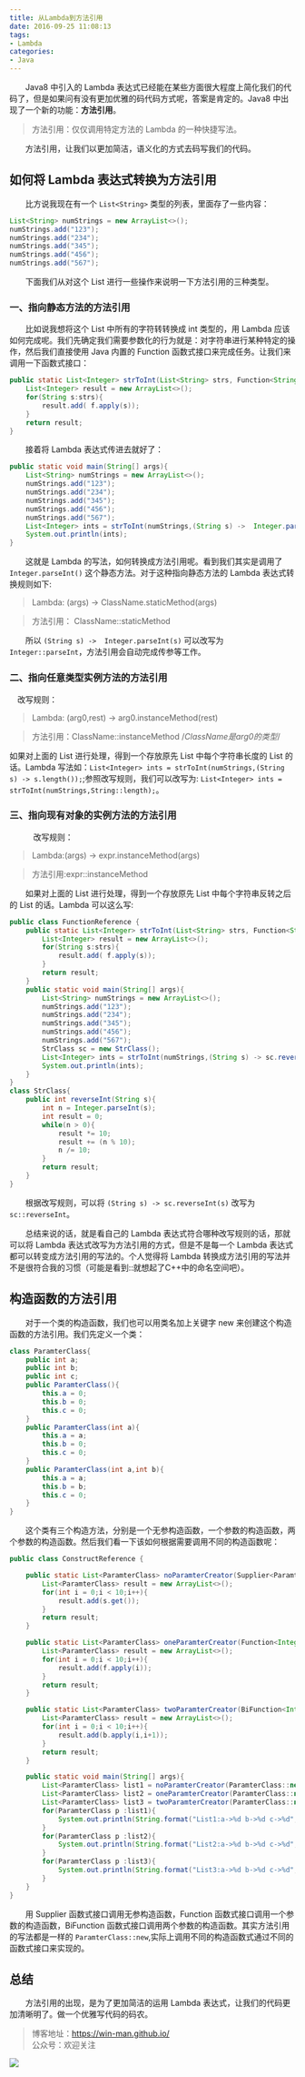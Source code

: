 ```yaml
---
title: 从Lambda到方法引用
date: 2016-09-25 11:08:13
tags:
- Lambda
categories:
- Java
---
```


　　Java8 中引入的 Lambda 表达式已经能在某些方面很大程度上简化我们的代码了，但是如果问有没有更加优雅的码代码方式呢，答案是肯定的。Java8 中出现了一个新的功能：**方法引用**。

> 方法引用：仅仅调用特定方法的 Lambda 的一种快捷写法。

　　方法引用，让我们以更加简洁，语义化的方式去码写我们的代码。

## 如何将 Lambda 表达式转换为方法引用

　　比方说我现在有一个 `List<String>` 类型的列表，里面存了一些内容：

``` java
List<String> numStrings = new ArrayList<>();
numStrings.add("123");
numStrings.add("234");
numStrings.add("345");
numStrings.add("456");
numStrings.add("567");
```

　　下面我们从对这个 List 进行一些操作来说明一下方法引用的三种类型。

### 一、指向**静态方法**的方法引用

　　比如说我想将这个 List 中所有的字符转转换成 int 类型的，用 Lambda 应该如何完成呢。我们先确定我们需要参数化的行为就是：对字符串进行某种特定的操作，然后我们直接使用 Java 内置的 Function 函数式接口来完成任务。让我们来调用一下函数式接口：

``` java
public static List<Integer> strToInt(List<String> strs, Function<String,Integer> f){
    List<Integer> result = new ArrayList<>();
    for(String s:strs){
        result.add( f.apply(s));
    }
    return result;
}
```

　　接着将 Lambda 表达式传进去就好了：

``` java
public static void main(String[] args){
    List<String> numStrings = new ArrayList<>();
    numStrings.add("123");
    numStrings.add("234");
    numStrings.add("345");
    numStrings.add("456");
    numStrings.add("567");
    List<Integer> ints = strToInt(numStrings,(String s) ->  Integer.parseInt(s));
    System.out.println(ints);
}
```
　　这就是 Lambda 的写法，如何转换成方法引用呢。看到我们其实是调用了 `Integer.parseInt()` 这个静态方法。对于这种指向静态方法的 Lambda 表达式转换规则如下:

>Lambda: (args) -> ClassName.staticMethod(args)

>方法引用： ClassName::staticMethod

　　所以 `(String s) ->  Integer.parseInt(s)` 可以改写为 `Integer::parseInt`，方法引用会自动完成传参等工作。

### 二、指向**任意类型实例方法**的方法引用

   　改写规则：

>Lambda: (arg0,rest) -> arg0.instanceMethod(rest)

>方法引用：ClassName::instanceMethod      /*ClassName是arg0的类型*/

   如果对上面的 List 进行处理，得到一个存放原先 List 中每个字符串长度的 List 的话。Lambda 写法如：`List<Integer> ints = strToInt(numStrings,(String s) -> s.length());`;参照改写规则，我们可以改写为: `List<Integer> ints = strToInt(numStrings,String::length);`。

### 三、指向**现有对象的实例方法**的方法引用

　　　改写规则：

>Lambda:(args) -> expr.instanceMethod(args)

>方法引用:expr::instanceMethod

　　如果对上面的 List 进行处理，得到一个存放原先 List 中每个字符串反转之后的 List 的话。Lambda 可以这么写:
``` java
public class FunctionReference {
    public static List<Integer> strToInt(List<String> strs, Function<String,Integer> f){
        List<Integer> result = new ArrayList<>();
        for(String s:strs){
            result.add( f.apply(s));
        }
        return result;
    }
    public static void main(String[] args){
        List<String> numStrings = new ArrayList<>();
        numStrings.add("123");
        numStrings.add("234");
        numStrings.add("345");
        numStrings.add("456");
        numStrings.add("567");
        StrClass sc = new StrClass();
        List<Integer> ints = strToInt(numStrings,(String s) -> sc.reverseInt(s));
        System.out.println(ints);
    }
}
class StrClass{
    public int reverseInt(String s){
        int n = Integer.parseInt(s);
        int result = 0;
        while(n > 0){
            result *= 10;
            result += (n % 10);
            n /= 10;
        }
        return result;
    }
}
```

　　根据改写规则，可以将 `(String s) -> sc.reverseInt(s)` 改写为 `sc::reverseInt`。

　　总结来说的话，就是看自己的 Lambda 表达式符合哪种改写规则的话，那就可以将 Lambda 表达式改写为方法引用的方式，但是不是每一个 Lambda 表达式都可以转变成方法引用的写法的。个人觉得将 Lambda 转换成方法引用的写法并不是很符合我的习惯（可能是看到::就想起了C++中的命名空间吧）。

## 构造函数的方法引用

　　对于一个类的构造函数，我们也可以用类名加上关键字 new 来创建这个构造函数的方法引用。我们先定义一个类：

``` java
class ParamterClass{
    public int a;
    public int b;
    public int c;
    public ParamterClass(){
        this.a = 0;
        this.b = 0;
        this.c = 0;
    }
    public ParamterClass(int a){
        this.a = a;
        this.b = 0;
        this.c = 0;
    }
    public ParamterClass(int a,int b){
        this.a = a;
        this.b = b;
        this.c = 0;
    }
}
```

　　这个类有三个构造方法，分别是一个无参构造函数，一个参数的构造函数，两个参数的构造函数。然后我们看一下该如何根据需要调用不同的构造函数呢：

``` java
public class ConstructReference {

    public static List<ParamterClass> noParamterCreator(Supplier<ParamterClass> s){
        List<ParamterClass> result = new ArrayList<>();
        for(int i = 0;i < 10;i++){
            result.add(s.get());
        }
        return result;
    }

    public static List<ParamterClass> oneParamterCreator(Function<Integer,ParamterClass> f){
        List<ParamterClass> result = new ArrayList<>();
        for(int i = 0;i < 10;i++){
            result.add(f.apply(i));
        }
        return result;
    }

    public static List<ParamterClass> twoParamterCreator(BiFunction<Integer,Integer,ParamterClass> b){
        List<ParamterClass> result = new ArrayList<>();
        for(int i = 0;i < 10;i++){
            result.add(b.apply(i,i+1));
        }
        return result;
    }

    public static void main(String[] args){
        List<ParamterClass> list1 = noParamterCreator(ParamterClass::new);
        List<ParamterClass> list2 = oneParamterCreator(ParamterClass::new);
        List<ParamterClass> list3 = twoParamterCreator(ParamterClass::new);
        for(ParamterClass p :list1){
            System.out.println(String.format("List1:a->%d b->%d c->%d",p.a,p.b,p.c));
        }
        for(ParamterClass p :list2){
            System.out.println(String.format("List2:a->%d b->%d c->%d",p.a,p.b,p.c));
        }
        for(ParamterClass p :list3){
            System.out.println(String.format("List3:a->%d b->%d c->%d",p.a,p.b,p.c));
        }
    }
}
```

　　用 Supplier 函数式接口调用无参构造函数，Function 函数式接口调用一个参数的构造函数，BiFunction 函数式接口调用两个参数的构造函数。其实方法引用的写法都是一样的 `ParamterClass::new`,实际上调用不同的构造函数式通过不同的函数式接口来实现的。

## 总结

　　方法引用的出现，是为了更加简洁的运用 Lambda 表达式，让我们的代码更加清晰明了。做一个优雅写代码的码农。
> 博客地址：https://win-man.github.io/  
> 公众号：欢迎关注  

![](https://user-gold-cdn.xitu.io/2018/8/16/165435ce71d2b88b?w=258&h=258&f=jpeg&s=26568)
